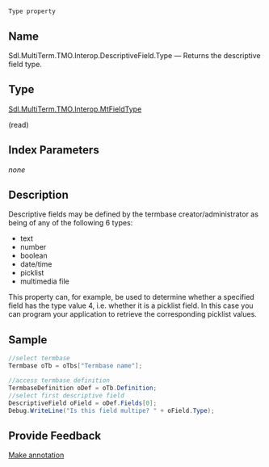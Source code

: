 

# 
    Type property



## Name

Sdl.MultiTerm.TMO.Interop.DescriptiveField.Type —          Returns the descriptive field type.



## Type

[Sdl.MultiTerm.TMO.Interop.MtFieldType](Sdl.MultiTerm.TMO.Interop.MtFieldType.html)

(read)



## Index Parameters
*none*


## Description



Descriptive fields may be defined by the termbase creator/administrator as being of any of the following 6 types:



* text
* number
* boolean
* date/time
* picklist
* multimedia file


This property can, for example, be used to determine whether a specified field has the type value 4, i.e. whether it is a picklist field. In this case you can program your application to retrieve the corresponding picklist values.



## Sample


```cs
//select termbase
Termbase oTb = oTbs["Termbase name"];

//access termbase definition
TermbaseDefinition oDef = oTb.Definition;
//select first descriptive field
DescriptiveField oField = oDef.Fields[0];
Debug.WriteLine("Is this field multipe? " + oField.Type);
```



## Provide Feedback

[Make annotation](mailto:sdk-feedback@sdl.com&amp;subject=Reference%20for%20Sdl.MultiTerm.TMO.Interop.DescriptiveField.Type)

